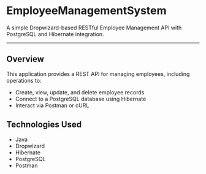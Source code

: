 #  EmployeeManagementSystem

A simple Dropwizard-based RESTful Employee Management API with PostgreSQL and Hibernate integration.


---

##  Overview

This application provides a REST API for managing employees, including operations to:
- Create, view, update, and delete employee records
- Connect to a PostgreSQL database using Hibernate
- Interact via Postman or cURL


## Technologies Used
- Java
- Dropwizard
- Hibernate
- PostgreSQL
- Postman
